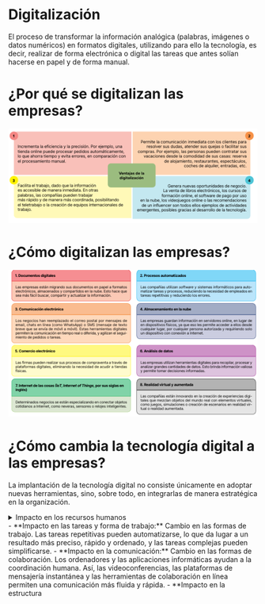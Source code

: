 # Digitalización
El proceso de transformar la información analógica (palabras, imágenes o datos numéricos) en formatos digitales, utilizando para ello la tecnología, es decir, realizar de forma electrónica o digital las tareas que antes solían hacerse en papel y de forma manual.

# ¿Por qué se digitalizan las empresas?
![¿Por qué?](img/ventajasDigitalizacion.png)

# ¿Cómo digitalizan las empresas?
![Tipos digitalización](img/comoDigitaizar.png)

# ¿Cómo cambia la tecnología digital a las empresas?
La implantación de la tecnología digital no consiste únicamente en adoptar nuevas herramientas, sino, sobre todo, en integrarlas de manera estratégica en la organización.

<details>
  <summary>Impacto en los recursos humanos</summary>
  **Desaparición de puestos de trabajo:** Debido a la automatización y mecanización.  
  Aunque también surgen profesiones nuevas, más cualificadas y versátiles, necesarias para manejar, programar y reparar la tecnología en uso.
</details>
- **Impacto en las tareas y forma de trabajo:** Cambio en las formas de trabajo. Las tareas repetitivas pueden automatizarse, lo que da lugar a un resultado más preciso, rápido y ordenado, y las tareas complejas pueden simplificarse.
- **Impacto en la comunicación:** Cambio en las formas de colaboración. Los ordenadores y las aplicaciones	informáticas	ayudan	a	la	coordinación	humana.	Así,	las	videoconferencias, las plataformas de mensajería instantánea y las herramientas de colaboración en línea permiten una comunicación más fluida y rápida.
- **Impacto en la estructura
